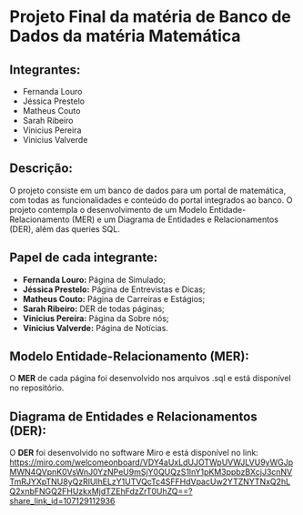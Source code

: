 # Projeto Final da matéria de Banco de Dados da matéria Matemática

## Integrantes:

- Fernanda Louro
- Jéssica Prestelo
- Matheus Couto
- Sarah Ribeiro
- Vinicius Pereira
- Vinicius Valverde

## Descrição:

O projeto consiste em um banco de dados para um portal de matemática, com todas as funcionalidades e conteúdo do portal integrados ao banco. O projeto contempla o desenvolvimento de um Modelo Entidade-Relacionamento (MER) e um Diagrama de Entidades e Relacionamentos (DER), além das queries SQL.

## Papel de cada integrante:

- **Fernanda Louro:** Página de Simulado;
- **Jéssica Prestelo:** Página de Entrevistas e Dicas;
- **Matheus Couto:** Página de Carreiras e Estágios;
- **Sarah Ribeiro:** DER de todas páginas;
- **Vinicius Pereira:** Página da Sobre nós;
- **Vinicius Valverde:** Página de Notícias.

## Modelo Entidade-Relacionamento (MER):

O **MER** de cada página foi desenvolvido nos arquivos .sql e está disponível no repositório.

## Diagrama de Entidades e Relacionamentos (DER):

O **DER** foi desenvolvido no software Miro e está disponível no link: 
https://miro.com/welcomeonboard/VDY4aUxLdUJOTWpUVWJLVU9yWGJpMWN4QVpnK0VsWnJ0YzNPeU9mSjY0QUQzS1lnY1pKM3ppbzBXcjJ3cnNVTmRJYXpTNU8yQzRlUlhELzY1UTVQcTc4SFFHdVpacUw2YTZNYTNxQ2hLQ2xnbFNGQ2FHUzkxMjdTZEhFdzZrT0UhZQ==?share_link_id=107129112936